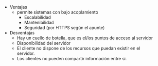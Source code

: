- Ventajas
	- permite sistemas con bajo acoplamiento
		- Escalabilidad
		- Mantenibilidad
		- Seguridad (por HTTPS según el apunte)
 - Desventajas
	 - Hay un cuello de botella, que es el/los puntos de acceso al servidor
	 - Disponibilidad del servidor
	 - El cliente no dispone de los recursos que puedan existir en el servidor.
	 - Los clientes no pueden compartir información entre si.